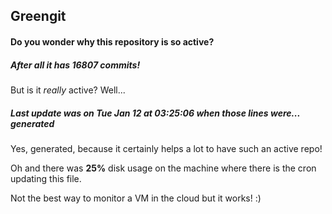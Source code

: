## Greengit

#### Do you wonder why this repository is so active?

##### After all it has 16807 commits!

But is it *really* active? Well...

##### Last update was on Tue Jan 12 at 03:25:06 when those lines were... generated

Yes, generated, because it certainly helps a lot to have such an active repo!

Oh and there was **25%** disk usage on the machine
where there is the cron updating this file.

Not the best way to monitor a VM in the cloud but it works! :)
